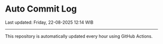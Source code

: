 # Auto Commit Log

Last updated: Friday, 22-08-2025 12:14 WIB

---

This repository is automatically updated every hour using GitHub Actions.
